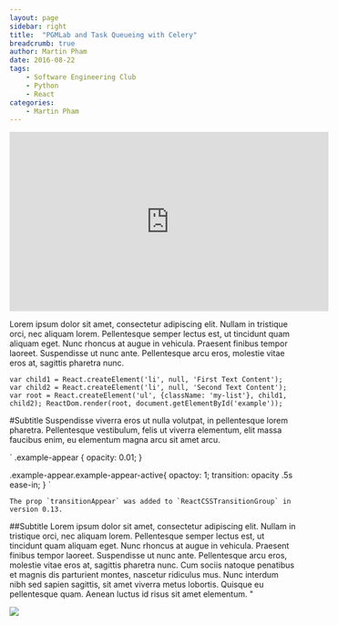 ```yaml
---
layout: page
sidebar: right
title:  "PGMLab and Task Queueing with Celery"
breadcrumb: true
author: Martin Pham
date: 2016-08-22
tags:
    - Software Engineering Club
    - Python
    - React
categories:
    - Martin Pham
---
```

<iframe width="560" height="315" src="https://www.youtube.com/embed/qgcj1K_ocy0" frameborder="0" allowfullscreen></iframe>

Lorem ipsum dolor sit amet, consectetur adipiscing elit. Nullam in tristique orci, nec aliquam lorem. Pellentesque semper lectus est, ut tincidunt quam aliquam eget.
Nunc rhoncus at augue in vehicula. Praesent finibus tempor laoreet. Suspendisse ut nunc ante. Pellentesque arcu eros, molestie vitae eros at, sagittis pharetra nunc.

`
var child1 = React.createElement('li', null, 'First Text Content');
var child2 = React.createElement('li', null, 'Second Text Content');
var root = React.createElement('ul', {className: 'my-list'}, child1, child2);
ReactDom.render(root, document.getElementById('example'));
`

#Subtitle
Suspendisse viverra eros ut nulla volutpat, in pellentesque lorem pharetra.
Pellentesque vestibulum, felis ut viverra elementum, elit massa faucibus enim, eu elementum magna arcu sit amet arcu.

`
.example-appear {
    opacity: 0.01;
}

.example-appear.example-appear-active{
    opactoy: 1;
    transition: opacity .5s ease-in;
}
`

~~~
The prop `transitionAppear` was added to `ReactCSSTransitionGroup` in version 0.13.
~~~

##Subtitle
Lorem ipsum dolor sit amet, consectetur adipiscing elit. Nullam in tristique orci, nec aliquam lorem. Pellentesque semper lectus est, ut tincidunt quam aliquam eget. Nunc rhoncus at augue in vehicula. Praesent finibus tempor laoreet. Suspendisse ut nunc ante. Pellentesque arcu eros, molestie vitae eros at, sagittis pharetra nunc. Cum sociis natoque penatibus et magnis dis parturient montes, nascetur ridiculus mus. Nunc interdum nibh sed sapien sagittis, sit amet viverra metus lobortis. Quisque eu pellentesque quam. Aenean luctus id risus sit amet elementum. "

<img src="{{site.urlimg}}GDC-Portal.png" />
